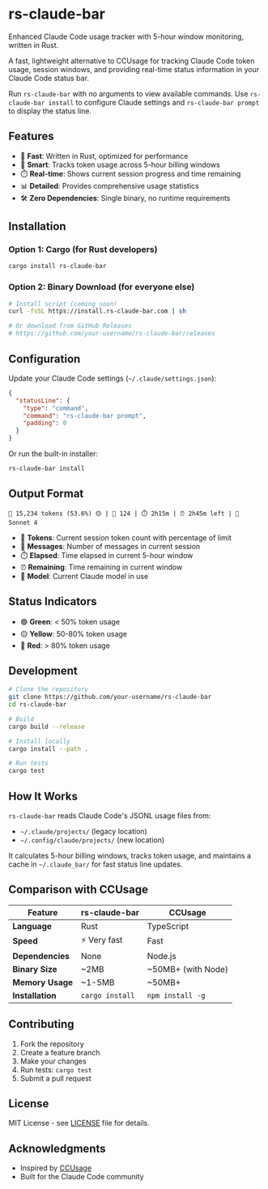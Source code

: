 # rs-claude-bar

Enhanced Claude Code usage tracker with 5-hour window monitoring, written in Rust.

A fast, lightweight alternative to CCUsage for tracking Claude Code token usage, session windows, and providing real-time status information in your Claude Code status bar.

Run `rs-claude-bar` with no arguments to view available commands.
Use `rs-claude-bar install` to configure Claude settings and `rs-claude-bar prompt` to display the status line.

## Features

- 🚀 **Fast**: Written in Rust, optimized for performance
- 🧠 **Smart**: Tracks token usage across 5-hour billing windows
- ⏱️ **Real-time**: Shows current session progress and time remaining
- 📊 **Detailed**: Provides comprehensive usage statistics
- 🛠️ **Zero Dependencies**: Single binary, no runtime requirements

## Installation

### Option 1: Cargo (for Rust developers)
```bash
cargo install rs-claude-bar
```

### Option 2: Binary Download (for everyone else)
```bash
# Install script (coming soon)
curl -fsSL https://install.rs-claude-bar.com | sh

# Or download from GitHub Releases
# https://github.com/your-username/rs-claude-bar/releases
```

## Configuration

Update your Claude Code settings (`~/.claude/settings.json`):

```json
{
  "statusLine": {
    "type": "command",
    "command": "rs-claude-bar prompt",
    "padding": 0
  }
}
```

Or run the built-in installer:

```bash
rs-claude-bar install
```

## Output Format

```
🧠 15,234 tokens (53.6%) 🟡 | 💬 124 | ⏱️ 2h15m | ⏰ 2h45m left | 🤖 Sonnet 4
```

- 🧠 **Tokens**: Current session token count with percentage of limit
- 💬 **Messages**: Number of messages in current session
- ⏱️ **Elapsed**: Time elapsed in current 5-hour window
- ⏰ **Remaining**: Time remaining in current window
- 🤖 **Model**: Current Claude model in use

## Status Indicators

- 🟢 **Green**: < 50% token usage
- 🟡 **Yellow**: 50-80% token usage  
- 🔴 **Red**: > 80% token usage

## Development

```bash
# Clone the repository
git clone https://github.com/your-username/rs-claude-bar
cd rs-claude-bar

# Build
cargo build --release

# Install locally
cargo install --path .

# Run tests
cargo test
```

## How It Works

`rs-claude-bar` reads Claude Code's JSONL usage files from:
- `~/.claude/projects/` (legacy location)
- `~/.config/claude/projects/` (new location)

It calculates 5-hour billing windows, tracks token usage, and maintains a cache in `~/.claude_bar/` for fast status line updates.

## Comparison with CCUsage

| Feature | rs-claude-bar | CCUsage |
|---------|---------------|---------|
| **Language** | Rust | TypeScript |
| **Speed** | ⚡ Very fast | Fast |
| **Dependencies** | None | Node.js |
| **Binary Size** | ~2MB | ~50MB+ (with Node) |
| **Memory Usage** | ~1-5MB | ~50MB+ |
| **Installation** | `cargo install` | `npm install -g` |

## Contributing

1. Fork the repository
2. Create a feature branch
3. Make your changes
4. Run tests: `cargo test`
5. Submit a pull request

## License

MIT License - see [LICENSE](LICENSE) file for details.

## Acknowledgments

- Inspired by [CCUsage](https://github.com/configurable-and-comprehensible/ccusage)
- Built for the Claude Code community